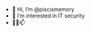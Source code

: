 - 👋 Hi, I’m @piscismemory
- 👀 I’m interested in IT security
- 🌱💞️📫
<!---
piscismemory/piscismemory is a ✨ special ✨ repository because its `README.md` (this file) appears on your GitHub profile.
You can click the Preview link to take a look at your changes.
--->
